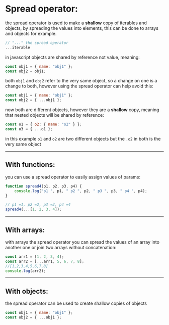 <!-- @format -->

# Spread operator:

the spread operator is used to make a **shallow** copy of iterables and objects, by spreading the values into elements, this can be done to arrays and objects for example.

```javascript
// "..." the spread operator
...iterable
```

in javascript objects are shared by reference not value, meaning:

```javascript
const obj1 = { name: "obj1" };
const obj2 = obj1;
```

both `obj1` and `obj2` refer to the very same object, so a change on one is a change to both, however using the spread operator can help avoid this:

```javascript
const obj1 = { name: "obj1" };
const obj2 = { ...obj1 };
```

now both are different objects, however they are a **shallow** copy, meaning that nested objects will be shared by reference:

```javascript
const o1 = { o2: { name: "o2" } };
const o3 = { ...o1 };
```

in this example `o1` and `o2` are two different objects but the `.o2` in both is the very same object

---

## With functions:

you can use a spread operator to easily assign values of params:

```javascript
function spread4(p1, p2, p3, p4) {
	console.log("p1 ", p1, " p2 ", p2, " p3 ", p3, " p4 ", p4);
}

// p1 =1, p2 =2, p3 =3, p4 =4
spread4(...[1, 2, 3, 4]);
```

---

## With arrays:

with arrays the spread operator you can spread the values of an array into another one or join two arrays without concatenation:

```javascript
const arr1 = [1, 2, 3, 4];
const arr2 = [...arr1, 5, 6, 7, 8];
//[1,2,3,4,5,6,7,8]
console.log(arr2);
```

---

## With objects:

the spread operator can be used to create shallow copies of objects

```javascript
const obj1 = { name: "obj1" };
const obj2 = { ...obj1 };
```
